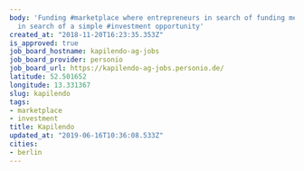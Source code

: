 ```yaml
---
body: 'Funding #marketplace where entrepreneurs in search of funding meet investors
  in search of a simple #investment opportunity'
created_at: "2018-11-20T16:23:35.353Z"
is_approved: true
job_board_hostname: kapilendo-ag-jobs
job_board_provider: personio
job_board_url: https://kapilendo-ag-jobs.personio.de/
latitude: 52.501652
longitude: 13.331367
slug: kapilendo
tags:
- marketplace
- investment
title: Kapilendo
updated_at: "2019-06-16T10:36:08.533Z"
cities:
- berlin
---
```

